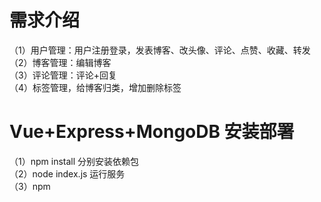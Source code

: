 # 需求介绍
（1）用户管理：用户注册登录，发表博客、改头像、评论、点赞、收藏、转发<br/>
（2）博客管理：编辑博客<br/>
（3）评论管理：评论+回复<br/>
（4）标签管理，给博客归类，增加删除标签

# Vue+Express+MongoDB 安装部署
（1）npm install  分别安装依赖包<br/>
（2）node index.js  运行服务<br/>
（3）npm 


